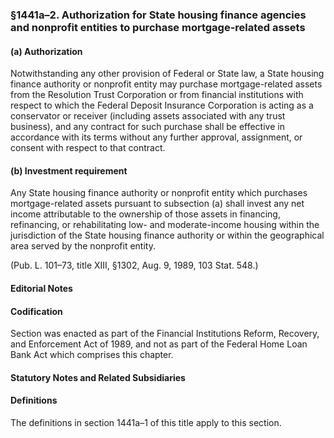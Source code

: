### §1441a–2. Authorization for State housing finance agencies and nonprofit entities to purchase mortgage-related assets ###

#### (a) Authorization ####

Notwithstanding any other provision of Federal or State law, a State housing finance authority or nonprofit entity may purchase mortgage-related assets from the Resolution Trust Corporation or from financial institutions with respect to which the Federal Deposit Insurance Corporation is acting as a conservator or receiver (including assets associated with any trust business), and any contract for such purchase shall be effective in accordance with its terms without any further approval, assignment, or consent with respect to that contract.

#### (b) Investment requirement ####

Any State housing finance authority or nonprofit entity which purchases mortgage-related assets pursuant to subsection (a) shall invest any net income attributable to the ownership of those assets in financing, refinancing, or rehabilitating low- and moderate-income housing within the jurisdiction of the State housing finance authority or within the geographical area served by the nonprofit entity.

(Pub. L. 101–73, title XIII, §1302, Aug. 9, 1989, 103 Stat. 548.)

#### **Editorial Notes** ####

#### Codification ####

Section was enacted as part of the Financial Institutions Reform, Recovery, and Enforcement Act of 1989, and not as part of the Federal Home Loan Bank Act which comprises this chapter.

#### **Statutory Notes and Related Subsidiaries** ####

#### Definitions ####

The definitions in section 1441a–1 of this title apply to this section.